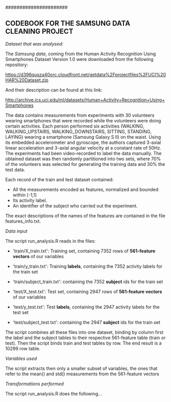 ######################
####
##
## CODEBOOK FOR THE SAMSUNG DATA CLEANING PROJECT



*Dataset that was analysed:*

The *Samsung data*, coming from the Human Activity Recognition Using Smartphones Dataset Version 1.0 were downloaded from the following 
repository:

https://d396qusza40orc.cloudfront.net/getdata%2Fprojectfiles%2FUCI%20HAR%20Dataset.zip

And their description can be found at this link:

http://archive.ics.uci.edu/ml/datasets/Human+Activity+Recognition+Using+Smartphones

The data contains measurements from experiments with 30 volunteers wearing smartphones that were recorded while the volunteers were doing certain
activities. Each person performed six activities (WALKING, WALKING_UPSTAIRS, WALKING_DOWNSTAIRS, SITTING, STANDING, LAYING)
wearing a smartphone (Samsung Galaxy S II) on the waist.
Using its embedded accelerometer and gyroscope, the authors
captured 3-axial linear acceleration and 3-axial angular velocity at a constant rate of 50Hz. 
The experiments had been video-recorded to label the data manually.
The obtained dataset was then randomly partitioned into two sets,
where 70% of the volunteers was selected for generating the training data and 30% the test data. 

Each record of the train and test dataset contained:
- All the measurements encoded as features, normalized and bounded within [-1,1]
- Its activity label. 
- An identifier of the subject who carried out the experiment.

The exact descriptions of the names of the features are contained in the file features_info.txt.


*Data input*

The script run_analysis.R reads in the files:

- 'train/X_train.txt': Training set, containing 7352 rows of **561-feature vectors** of our variables 

- 'train/y_train.txt': Training **labels**, containing the 7352 activity labels for the train set

- 'train/subject_train.txt': containing the 7352 **subject** ids for the train set

- 'test/X_test.txt': Test set, containing 2947 rows of **561-feature vectors** of our variables 

- 'test/y_test.txt': Test **labels**, containing the 2947 activity labels for the test set

- 'test/subject_test.txt': containing the 2947 **subject** ids for the train set

The script combines all these files into one dataset, binding by column first the label and the subject tables to their respective
561-feature table (train or test). Then the script binds train and test tables by row. The end result is a 10299 row table.


*Variables used*
 
The script extracts then only a smaller subset of variables, the ones that refer to the mean() and std() measurements
from the 561-feature vectors

*Transformations performed*

The script run_analysis.R does the following...


 


